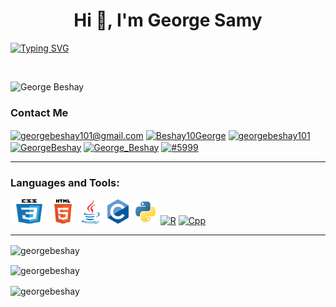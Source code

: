 <h1 align="center">Hi 👋, I'm George Samy</h1>
<!-- <h3 align="center"><i>A Passionate Computer Engineering Student From Egypt</i></h3> -->

[![Typing SVG](https://readme-typing-svg.herokuapp.com?size=30&duration=8000&center=true&vCenter=true&multiline=true&width=1000&lines=A+Passionate+Computer+Engineering+Student+From+Egypt)](https://git.io/typing-svg)

<br>

<!-- ![Learning](https://readme-typing-svg.herokuapp.com?lines=I%E2%80%99m+currently+learning+CSS) -->

<!-- ![Skills](https://readme-typing-svg.herokuapp.com?width=850&lines=My+Skills+are%3A+C%2C+Java%2C+R%2C+Python+HTML) -->

<p align="left"><img src="https://github-profile-trophy.vercel.app/?username=georgebeshay&theme=radical" alt="George Beshay" /></p>

<h3 align="left">Contact Me</h3>
<p align="left">
<a href="mailto:georgebeshay101@gmail.com" target="blank"><img align="center" src="https://cdn.liveagent.com/app/uploads/2020/11/Gmail-logo.png" alt="georgebeshay101@gmail.com" height="30" width="40" /></a>
<a href="https://twitter.com/Beshay10George" target="blank"><img align="center" src="https://raw.githubusercontent.com/rahuldkjain/github-profile-readme-generator/master/src/images/icons/Social/twitter.svg" alt="Beshay10George" height="30" width="40" /></a>
<a href="https://www.hackerrank.com/georgebeshay101" target="blank"><img align="center" src="https://raw.githubusercontent.com/rahuldkjain/github-profile-readme-generator/master/src/images/icons/Social/hackerrank.svg" alt="georgebeshay101" height="30" width="40" /></a>
<a href="https://codeforces.com/profile/GeorgeBeshay" target="_blank"><img align="center" src="https://raw.githubusercontent.com/rahuldkjain/github-profile-readme-generator/master/src/images/icons/Social/codeforces.svg" alt="GeorgeBeshay" height="30" width="40" /></a>
<a href="https://www.leetcode.com/George_Beshay" target="_blank"><img align="center" src="https://raw.githubusercontent.com/rahuldkjain/github-profile-readme-generator/master/src/images/icons/Social/leet-code.svg" alt="George_Beshay" height="30" width="40" /></a>
<a href="https://discord.gg/#5999" target="blank"><img align="center" src="https://discord.com/assets/3437c10597c1526c3dbd98c737c2bcae.svg" alt="#5999" height="30" width="30" /></a>
</p>

---

<h3 align="left">Languages and Tools:</h3>
<p align="left">
<a href="https://www.w3schools.com/css/default.asp" target="_blank"><img src="https://raw.githubusercontent.com/devicons/devicon/master/icons/css3/css3-original-wordmark.svg" alt="CSS3" width="60" height="40"/></a>
<a href="https://www.w3.org/html/" target="_blank"><img src="https://raw.githubusercontent.com/devicons/devicon/master/icons/html5/html5-original-wordmark.svg" alt="HTML5" width="40" height="40"/></a>
<a href="https://www.java.com" target="_blank"><img src="https://raw.githubusercontent.com/devicons/devicon/master/icons/java/java-original.svg" alt="Java" width="40" height="40" /></a>
<a href="https://www.cprogramming.com" target="_blank"><img src="https://raw.githubusercontent.com/devicons/devicon/master/icons/c/c-original.svg" alt="C" width="40" height="40" /></a>
<a href="https://www.python.org" target="_blank"><img src="https://raw.githubusercontent.com/devicons/devicon/master/icons/python/python-original.svg" alt="Python" width="40" height="40" /></a>
<a href="https://www.r-project.org" target="_blank"><img src="https://workingnation.com/wp-content/uploads/2018/05/R_logo.svg_.png" alt="R" width="40" height="40" /></a>
<a href="https://www.w3schools.com/cpp/default.asp" target="_blank"><img src="https://styles.redditmedia.com/t5_2qh6x/styles/communityIcon_xgorujtjrj571.png" alt="Cpp" width="40" height="40" /></a>
</p>

---

<p><img align="center" src="https://github-readme-stats.vercel.app/api/top-langs?username=georgebeshay&show_icons=true&locale=en&layout=compact&theme=radical" alt="georgebeshay" /></p>

<p><img align="center" src="https://github-readme-stats.vercel.app/api?username=georgebeshay&show_icons=true&locale=en&theme=radical" alt="georgebeshay" /></p>

<p><img align="center" src="https://github-readme-streak-stats.herokuapp.com/?user=georgebeshay&theme=radical" alt="georgebeshay" /></p>
